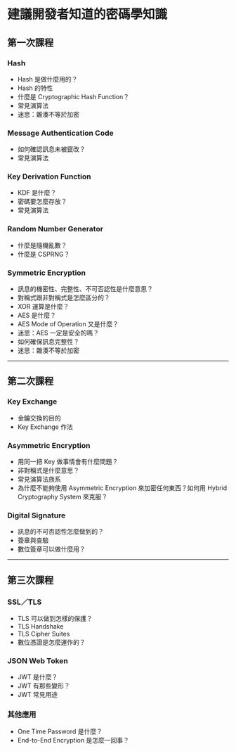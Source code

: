 # 建議開發者知道的密碼學知識

## 第一次課程

### Hash
- Hash 是做什麼用的？
- Hash 的特性
- 什麼是 Cryptographic Hash Function？
- 常見演算法
- 迷思：雜湊不等於加密

### Message Authentication Code
- 如何確認訊息未被竄改？
- 常見演算法

### Key Derivation Function
- KDF 是什麼？
- 密碼要怎麼存放？
- 常見演算法

### Random Number Generator
- 什麼是隨機亂數？
- 什麼是 CSPRNG？

### Symmetric Encryption
- 訊息的機密性、完整性、不可否認性是什麼意思？
- 對稱式跟非對稱式是怎麼區分的？
- XOR 運算是什麼？
- AES 是什麼？
- AES Mode of Operation 又是什麼？
- 迷思：AES 一定是安全的嗎？
- 如何確保訊息完整性？
- 迷思：雜湊不等於加密

---

## 第二次課程

### Key Exchange
- 金鑰交換的目的
- Key Exchange 作法

### Asymmetric Encryption
- 用同一把 Key 做事情會有什麼問題？
- 非對稱式是什麼意思？
- 常見演算法族系
- 為什麼不能夠使用 Asymmetric Encryption 來加密任何東西？如何用 Hybrid Cryptography System 來克服？

### Digital Signature
- 訊息的不可否認性怎麼做到的？
- 簽章與查驗
- 數位簽章可以做什麼用？

---

## 第三次課程

### SSL／TLS
- TLS 可以做到怎樣的保護？
- TLS Handshake
- TLS Cipher Suites
- 數位憑證是怎麼運作的？

### JSON Web Token
- JWT 是什麼？
- JWT 有那些變形？
- JWT 常見用途

### 其他應用
- One Time Password 是什麼？
- End-to-End Encryption 是怎麼一回事？
